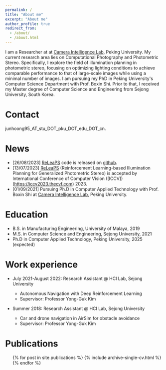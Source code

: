 ```yaml
---
permalink: /
title: "About me"
excerpt: "About me"
author_profile: true
redirect_from: 
  - /about/
  - /about.html
---
```


I am a Researcher at at [Camera Intelligence Lab](https://camera.pku.edu.cn), Peking University. My current research area lies on Computational Photography and Photometric Stereo. Specifically, I explore the field of illumination planning in photometric stereo, focusing on optimizing lighting conditions to achieve comparable performance to that of large-scale images while using a minimal number of images. I am pursuing my PhD in Peking University's Computer Science Department with Prof. Boxin Shi. Prior to that, I received my Master degree of Computer Science and Engineering from Sejong University, South Korea.


Contact
======
junhoong95_AT_stu_DOT_pku_DOT_edu_DOT_cn. 

News
======
* [26/08/2023] [ReLeaPS](https://jhchan0805.github.io/ReLeaPS/) code is released on [github](https://github.com/jhchan0805/ReLeaPS).
* [13/07/2023] [ReLeaPS](https://jhchan0805.github.io/ReLeaPS/)  (Reinforcement Learning-based Illumination Planning for Generalized Photometric Stereo) is accepted by International Conference of Computer Vision ([ICCV])(https://iccv2023.thecvf.com) 2023.
* [01/09/2021] Pursuing Ph.D in Computer Applied Technology with Prof. Boxin Shi at [Camera Intelligence Lab](https://camera.pku.edu.cn), Peking University.


Education
======
* B.S. in Manufacturing Engineering, University of Malaya, 2019
* M.S. in Computer Science and Engineering, Sejong University, 2021
* Ph.D in Computer Applied Technology, Peking University, 2025 (expected)

Work experience
======
* July 2021-August 2022: Research Assistant @ HCI Lab, Sejong University
  * Autonomous Navigation with Deep Reinforcement Learning  
  * Supervisor: Professor Yong-Guk Kim

* Summer 2018: Research Assistant @ HCI Lab, Sejong University
  * Car and drone navigation in AirSim for obstacle avoidance
  * Supervisor: Professor Yong-Guk Kim



Publications
======
  <ul>{% for post in site.publications %}
    {% include archive-single-cv.html %}
  {% endfor %}</ul>
  

